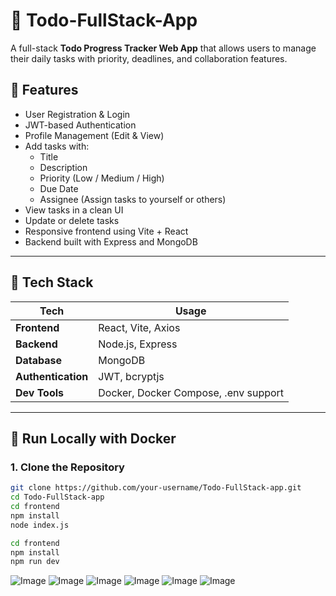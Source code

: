 # 📝 Todo-FullStack-App

A full-stack **Todo Progress Tracker Web App** that allows users to manage their daily tasks with priority, deadlines, and collaboration features.

## 🚀 Features

- User Registration & Login
- JWT-based Authentication
- Profile Management (Edit & View)
- Add tasks with:
  - Title
  - Description
  - Priority (Low / Medium / High)
  - Due Date
  - Assignee (Assign tasks to yourself or others)
- View tasks in a clean UI
- Update or delete tasks
- Responsive frontend using Vite + React
- Backend built with Express and MongoDB

---

## 🔧 Tech Stack

| Tech           | Usage               |
|----------------|---------------------|
| **Frontend**   | React, Vite, Axios  |
| **Backend**    | Node.js, Express    |
| **Database**   | MongoDB             |
| **Authentication** | JWT, bcryptjs |
| **Dev Tools**  | Docker, Docker Compose, .env support |

---

## 🐳 Run Locally with Docker

### 1. Clone the Repository
```bash
git clone https://github.com/your-username/Todo-FullStack-app.git
cd Todo-FullStack-app
cd frontend
npm install
node index.js

cd frontend
npm install
npm run dev

```
![Image](https://github.com/user-attachments/assets/5ae8b020-f892-40fb-b3e8-99cdc52e3de9)
![Image](https://github.com/user-attachments/assets/2fa8efad-094e-429b-9870-256b072e50cf)
![Image](https://github.com/user-attachments/assets/b9947b8d-2b3f-457f-96ea-d654d7028af3)
![Image](https://github.com/user-attachments/assets/5a2f1269-c552-4042-8730-aafa751d9aa2)
![Image](https://github.com/user-attachments/assets/2d6d42fc-3942-409f-88d7-bc7993513597)
![Image](https://github.com/user-attachments/assets/787981d3-f2f2-4cf7-9456-9d631edca674)
